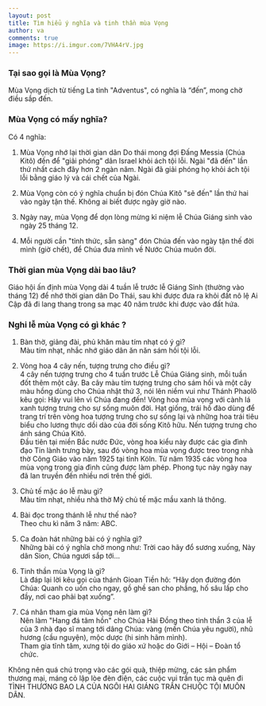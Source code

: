 ```yaml
---
layout: post
title: Tìm hiểu ý nghĩa và tinh thần mùa Vọng
author: va
comments: true
image: https://i.imgur.com/7VHA4rV.jpg
---
```


### Tại sao gọi là Mùa Vọng?

Mùa Vọng dịch từ tiếng La tinh "Adventus", có nghĩa là “đến”, mong chờ điều sắp đến.

### Mùa Vọng có mấy nghĩa?

Có 4 nghĩa:

1. Mùa Vọng nhớ lại thời gian dân Do thái mong đợi Đấng Messia (Chúa Kitô) đến để "giải phóng" dân Israel khỏi ách tội lỗi. Ngài "đã đến" lần thứ nhất cách đây hơn 2 ngàn năm. Ngài đã giải phóng họ khỏi ách tội lỗi bằng giáo lý và cái chết của Ngài.

2. Mùa Vọng còn có ý nghĩa chuẩn bị đón Chúa Kitô "sẽ đến" lần thứ hai vào ngày tận thế. Không ai biết được ngày giờ nào.

3. Ngày nay, mùa Vọng để dọn lòng mừng kỉ niệm lễ Chúa Giáng sinh vào ngày 25 tháng 12.

4. Mỗi người cần "tỉnh thức, sẵn sàng" đón Chúa đến vào ngày tận thế đời mình (giờ chết), để Chúa đưa mình về Nước Chúa muôn đời.

### Thời gian mùa Vọng dài bao lâu?

Giáo hội ấn định mùa Vọng dài 4 tuần lễ trước lễ Giáng Sinh (thường vào tháng 12) để nhớ thời gian dân Do Thái, sau khi được đưa ra khỏi đất nô lệ Ai Cập đã đi lang thang trong sa mạc 40 năm trước khi được vào đất hứa.

### Nghi lễ mùa Vọng có gì khác ?

1. Bàn thờ, giảng đài, phủ khăn màu tím nhạt có ý gì?  
   Màu tím nhạt, nhắc nhớ giáo dân ăn năn sám hối tội lỗi.

2. Vòng hoa 4 cây nến, tượng trưng cho điều gì?  
   4 cây nến tượng trưng cho 4 tuần trước Lễ Chúa Giáng sinh, mỗi tuần đốt thêm một cây. Ba cây màu tím tượng trưng cho sám hối và một cây màu hồng dùng cho Chúa nhật thứ 3, nói lên niềm vui như Thánh Phaolô kêu gọi: Hãy vui lên vì Chúa đang đến! Vòng hoa mùa vọng với cành lá xanh tượng trưng cho sự sống muôn đời. Hạt giống, trái hồ đào dùng để trang trí trên vòng hoa tượng trưng cho sự sống lại và những hoa trái tiêu biểu cho lương thực dồi dào của đời sống Kitô hữu. Nến tượng trưng cho ánh sáng Chúa Kitô.  
   Đầu tiên tại miền Bắc nước Đức, vòng hoa kiểu này được các gia đình đạo Tin lành trưng bày, sau đó vòng hoa mùa vọng được treo trong nhà thờ Công Giáo vào năm 1925 tại tỉnh Köln. Từ năm 1935 các vòng hoa mùa vọng trong gia đình cũng được làm phép. Phong tục này ngày nay đã lan truyền đến nhiều nơi trên thế giới.

3. Chủ tế mặc áo lễ màu gì?  
   Màu tím nhạt, nhiều nhà thờ Mỹ chủ tế mặc mầu xanh lá thông.

4. Bài đọc trong thánh lễ như thế nào?  
   Theo chu kì năm 3 năm: ABC.

5. Ca đoàn hát những bài có ý nghĩa gì?  
   Những bài có ý nghĩa chờ mong như: Trời cao hãy đổ sương xuống, Này dân Sion, Chúa ngươi sắp tới...

6. Tinh thần mùa Vọng là gì?  
   Là đáp lại lời kêu gọi của thánh Gioan Tiền hô: “Hãy dọn đường đón Chúa: Quanh co uốn cho ngay, gồ ghề san cho phẳng, hố sâu lấp cho đầy, nơi cao phải bạt xuống”.

7. Cá nhân tham gia mùa Vọng nên làm gì?  
   Nên làm "Hang đá tâm hồn" cho Chúa Hài Đồng theo tinh thần 3 của lễ của 3 nhà đạo sĩ mang tới dâng Chúa: vàng (mến Chúa yêu người), nhũ hương (cầu nguyện), mộc dược (hi sinh hãm mình).  
   Tham gia tĩnh tâm, xưng tội do giáo xứ hoặc do Giới – Hội – Đoàn tổ chức.

Không nên quá chú trọng vào các gói quà, thiệp mừng, các sản phẩm thương mại, máng cỏ lập lòe đèn điện, các cuộc vui trần tục mà quên đi TÌNH THƯƠNG BAO LA CỦA NGÔI HAI GIÁNG TRẦN CHUỘC TỘI MUÔN DÂN.
